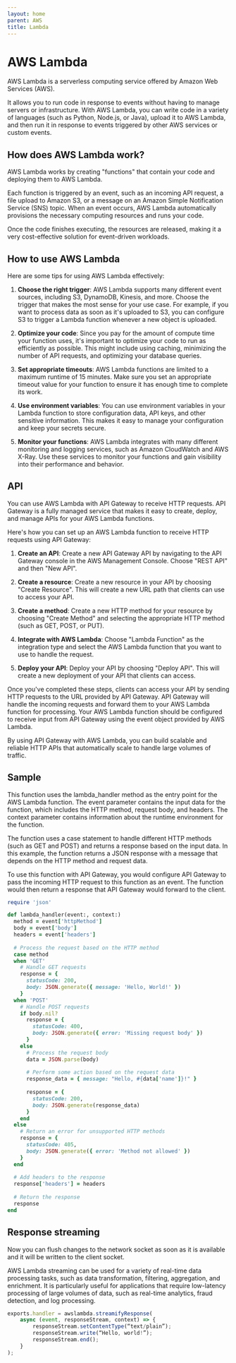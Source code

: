 ```yaml
---
layout: home
parent: AWS
title: Lambda
---
```


# AWS Lambda

AWS Lambda is a serverless computing service offered by Amazon Web Services (AWS). 

It allows you to run code in response to events without having to manage servers or infrastructure. With AWS Lambda, you can write code in a variety of languages (such as Python, Node.js, or Java), upload it to AWS Lambda, and then run it in response to events triggered by other AWS services or custom events.

## How does AWS Lambda work?

AWS Lambda works by creating "functions" that contain your code and deploying them to AWS Lambda. 

Each function is triggered by an event, such as an incoming API request, a file upload to Amazon S3, or a message on an Amazon Simple Notification Service (SNS) topic. When an event occurs, AWS Lambda automatically provisions the necessary computing resources and runs your code. 

Once the code finishes executing, the resources are released, making it a very cost-effective solution for event-driven workloads.

## How to use AWS Lambda

Here are some tips for using AWS Lambda effectively:

1. **Choose the right trigger**: AWS Lambda supports many different event sources, including S3, DynamoDB, Kinesis, and more. Choose the trigger that makes the most sense for your use case. For example, if you want to process data as soon as it's uploaded to S3, you can configure S3 to trigger a Lambda function whenever a new object is uploaded.

2. **Optimize your code**: Since you pay for the amount of compute time your function uses, it's important to optimize your code to run as efficiently as possible. This might include using caching, minimizing the number of API requests, and optimizing your database queries.

3. **Set appropriate timeouts**: AWS Lambda functions are limited to a maximum runtime of 15 minutes. Make sure you set an appropriate timeout value for your function to ensure it has enough time to complete its work.

4. **Use environment variables**: You can use environment variables in your Lambda function to store configuration data, API keys, and other sensitive information. This makes it easy to manage your configuration and keep your secrets secure.

5. **Monitor your functions**: AWS Lambda integrates with many different monitoring and logging services, such as Amazon CloudWatch and AWS X-Ray. Use these services to monitor your functions and gain visibility into their performance and behavior.

## API

You can use AWS Lambda with API Gateway to receive HTTP requests. API Gateway is a fully managed service that makes it easy to create, deploy, and manage APIs for your AWS Lambda functions.

Here's how you can set up an AWS Lambda function to receive HTTP requests using API Gateway:

1. **Create an API**: Create a new API Gateway API by navigating to the API Gateway console in the AWS Management Console. Choose "REST API" and then "New API".

2. **Create a resource**: Create a new resource in your API by choosing "Create Resource". This will create a new URL path that clients can use to access your API.

3. **Create a method**: Create a new HTTP method for your resource by choosing "Create Method" and selecting the appropriate HTTP method (such as GET, POST, or PUT).

4. **Integrate with AWS Lambda**: Choose "Lambda Function" as the integration type and select the AWS Lambda function that you want to use to handle the request.

5. **Deploy your API**: Deploy your API by choosing "Deploy API". This will create a new deployment of your API that clients can access.

Once you've completed these steps, clients can access your API by sending HTTP requests to the URL provided by API Gateway. API Gateway will handle the incoming requests and forward them to your AWS Lambda function for processing. Your AWS Lambda function should be configured to receive input from API Gateway using the event object provided by AWS Lambda.

By using API Gateway with AWS Lambda, you can build scalable and reliable HTTP APIs that automatically scale to handle large volumes of traffic.

## Sample

This function uses the lambda_handler method as the entry point for the AWS Lambda function. The event parameter contains the input data for the function, which includes the HTTP method, request body, and headers. The context parameter contains information about the runtime environment for the function.

The function uses a case statement to handle different HTTP methods (such as GET and POST) and returns a response based on the input data. In this example, the function returns a JSON response with a message that depends on the HTTP method and request data.

To use this function with API Gateway, you would configure API Gateway to pass the incoming HTTP request to this function as an event. The function would then return a response that API Gateway would forward to the client.

```ruby
require 'json'

def lambda_handler(event:, context:)
  method = event['httpMethod']
  body = event['body']
  headers = event['headers']
  
  # Process the request based on the HTTP method
  case method
  when 'GET'
    # Handle GET requests
    response = {
      statusCode: 200,
      body: JSON.generate({ message: 'Hello, World!' })
    }
  when 'POST'
    # Handle POST requests
    if body.nil?
      response = {
        statusCode: 400,
        body: JSON.generate({ error: 'Missing request body' })
      }
    else
      # Process the request body
      data = JSON.parse(body)
      
      # Perform some action based on the request data
      response_data = { message: "Hello, #{data['name']}!" }
      
      response = {
        statusCode: 200,
        body: JSON.generate(response_data)
      }
    end
  else
    # Return an error for unsupported HTTP methods
    response = {
      statusCode: 405,
      body: JSON.generate({ error: 'Method not allowed' })
    }
  end
  
  # Add headers to the response
  response['headers'] = headers
  
  # Return the response
  response
end
```

## Response streaming

Now you can flush changes to the network socket as soon as it is available and it will be written to the client socket.

AWS Lambda streaming can be used for a variety of real-time data processing tasks, such as data transformation, filtering, aggregation, and enrichment. It is particularly useful for applications that require low-latency processing of large volumes of data, such as real-time analytics, fraud detection, and log processing.

```javascript
exports.handler = awslambda.streamifyResponse(
    async (event, responseStream, context) => {
        responseStream.setContentType(“text/plain”);
        responseStream.write(“Hello, world!”);
        responseStream.end();
    }
);
```
